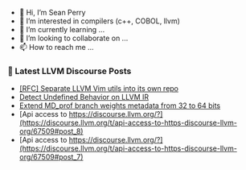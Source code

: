 - 👋 Hi, I’m Sean Perry
- 👀 I’m interested in compilers (c++, COBOL, llvm)
- 🌱 I’m currently learning ...
- 💞️ I’m looking to collaborate on ...
- 📫 How to reach me ...

<!---
s66perry/s66perry is a ✨ special ✨ repository because its `README.md` (this file) appears on your GitHub profile.
You can click the Preview link to take a look at your changes.
--->
### 📕 Latest LLVM Discourse Posts

<!-- DISCOURSE-LLVM:START -->
- [[RFC] Separate LLVM Vim utils into its own repo](https://discourse.llvm.org/t/rfc-separate-llvm-vim-utils-into-its-own-repo/67541#post_11)
- [Detect Undefined Behavior on LLVM IR](https://discourse.llvm.org/t/detect-undefined-behavior-on-llvm-ir/67600#post_1)
- [Extend MD_prof branch weights metadata from 32 to 64 bits](https://discourse.llvm.org/t/extend-md-prof-branch-weights-metadata-from-32-to-64-bits/67492#post_3)
- [Api access to https://discourse.llvm.org/?](https://discourse.llvm.org/t/api-access-to-https-discourse-llvm-org/67509#post_8)
- [Api access to https://discourse.llvm.org/?](https://discourse.llvm.org/t/api-access-to-https-discourse-llvm-org/67509#post_7)
<!-- DISCOURSE-LLVM:END -->
